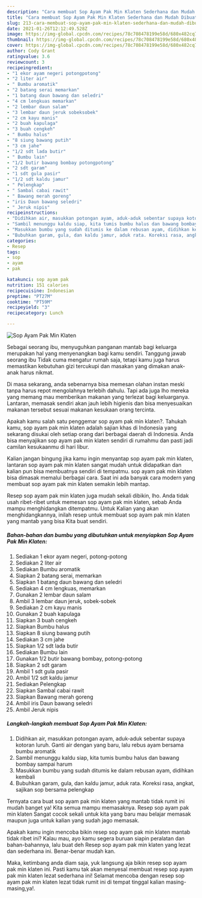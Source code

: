 ```yaml
---
description: "Cara membuat Sop Ayam Pak Min Klaten Sederhana dan Mudah Dibuat"
title: "Cara membuat Sop Ayam Pak Min Klaten Sederhana dan Mudah Dibuat"
slug: 213-cara-membuat-sop-ayam-pak-min-klaten-sederhana-dan-mudah-dibuat
date: 2021-01-26T12:12:49.528Z
image: https://img-global.cpcdn.com/recipes/78c708478199e58d/680x482cq70/sop-ayam-pak-min-klaten-foto-resep-utama.jpg
thumbnail: https://img-global.cpcdn.com/recipes/78c708478199e58d/680x482cq70/sop-ayam-pak-min-klaten-foto-resep-utama.jpg
cover: https://img-global.cpcdn.com/recipes/78c708478199e58d/680x482cq70/sop-ayam-pak-min-klaten-foto-resep-utama.jpg
author: Cody Grant
ratingvalue: 3.6
reviewcount: 3
recipeingredient:
- "1 ekor ayam negeri potongpotong"
- "2 liter air"
- " Bumbu aromatik"
- "2 batang serai memarkan"
- "1 batang daun bawang dan seledri"
- "4 cm lengkuas memarkan"
- "2 lembar daun salam"
- "3 lembar daun jeruk sobeksobek"
- "2 cm kayu manis"
- "2 buah kapulaga"
- "3 buah cengkeh"
- " Bumbu halus"
- "8 siung bawang putih"
- "3 cm jahe"
- "1/2 sdt lada butir"
- " Bumbu lain"
- "1/2 butir bawang bombay potongpotong"
- "2 sdt garam"
- "1 sdt gula pasir"
- "1/2 sdt kaldu jamur"
- " Pelengkap"
- " Sambal cabai rawit"
- " Bawang merah goreng"
- "iris Daun bawang seledri"
- " Jeruk nipis"
recipeinstructions:
- "Didihkan air, masukkan potongan ayam, aduk-aduk sebentar supaya kotoran luruh. Ganti air dengan yang baru, lalu rebus ayam bersama bumbu aromatik"
- "Sambil menunggu kaldu siap, kita tumis bumbu halus dan bawang bombay sampai harum"
- "Masukkan bumbu yang sudah ditumis ke dalam rebusan ayam, didihkan kembali"
- "Bubuhkan garam, gula, dan kaldu jamur, aduk rata. Koreksi rasa, angkat, sajikan sop bersama pelengkap"
categories:
- Resep
tags:
- sop
- ayam
- pak

katakunci: sop ayam pak 
nutrition: 151 calories
recipecuisine: Indonesian
preptime: "PT27M"
cooktime: "PT59M"
recipeyield: "3"
recipecategory: Lunch

---
```



![Sop Ayam Pak Min Klaten](https://img-global.cpcdn.com/recipes/78c708478199e58d/680x482cq70/sop-ayam-pak-min-klaten-foto-resep-utama.jpg)

Sebagai seorang ibu, menyuguhkan panganan mantab bagi keluarga merupakan hal yang menyenangkan bagi kamu sendiri. Tanggung jawab seorang ibu Tidak cuma mengatur rumah saja, tetapi kamu juga harus memastikan kebutuhan gizi tercukupi dan masakan yang dimakan anak-anak harus nikmat.

Di masa  sekarang, anda sebenarnya bisa memesan olahan instan meski tanpa harus repot mengolahnya terlebih dahulu. Tapi ada juga lho mereka yang memang mau memberikan makanan yang terlezat bagi keluarganya. Lantaran, memasak sendiri akan jauh lebih higienis dan bisa menyesuaikan makanan tersebut sesuai makanan kesukaan orang tercinta. 



Apakah kamu salah satu penggemar sop ayam pak min klaten?. Tahukah kamu, sop ayam pak min klaten adalah sajian khas di Indonesia yang sekarang disukai oleh setiap orang dari berbagai daerah di Indonesia. Anda bisa menyajikan sop ayam pak min klaten sendiri di rumahmu dan pasti jadi camilan kesukaanmu di hari libur.

Kalian jangan bingung jika kamu ingin menyantap sop ayam pak min klaten, lantaran sop ayam pak min klaten sangat mudah untuk didapatkan dan kalian pun bisa membuatnya sendiri di tempatmu. sop ayam pak min klaten bisa dimasak memalui berbagai cara. Saat ini ada banyak cara modern yang membuat sop ayam pak min klaten semakin lebih mantap.

Resep sop ayam pak min klaten juga mudah sekali dibikin, lho. Anda tidak usah ribet-ribet untuk memesan sop ayam pak min klaten, sebab Anda mampu menghidangkan ditempatmu. Untuk Kalian yang akan menghidangkannya, inilah resep untuk membuat sop ayam pak min klaten yang mantab yang bisa Kita buat sendiri.

<!--inarticleads1-->

##### Bahan-bahan dan bumbu yang dibutuhkan untuk menyiapkan Sop Ayam Pak Min Klaten:

1. Sediakan 1 ekor ayam negeri, potong-potong
1. Sediakan 2 liter air
1. Sediakan  Bumbu aromatik
1. Siapkan 2 batang serai, memarkan
1. Siapkan 1 batang daun bawang dan seledri
1. Sediakan 4 cm lengkuas, memarkan
1. Gunakan 2 lembar daun salam
1. Ambil 3 lembar daun jeruk, sobek-sobek
1. Sediakan 2 cm kayu manis
1. Gunakan 2 buah kapulaga
1. Siapkan 3 buah cengkeh
1. Siapkan  Bumbu halus
1. Siapkan 8 siung bawang putih
1. Sediakan 3 cm jahe
1. Siapkan 1/2 sdt lada butir
1. Sediakan  Bumbu lain
1. Gunakan 1/2 butir bawang bombay, potong-potong
1. Siapkan 2 sdt garam
1. Ambil 1 sdt gula pasir
1. Ambil 1/2 sdt kaldu jamur
1. Sediakan  Pelengkap
1. Siapkan  Sambal cabai rawit
1. Siapkan  Bawang merah goreng
1. Ambil iris Daun bawang seledri
1. Ambil  Jeruk nipis




<!--inarticleads2-->

##### Langkah-langkah membuat Sop Ayam Pak Min Klaten:

1. Didihkan air, masukkan potongan ayam, aduk-aduk sebentar supaya kotoran luruh. Ganti air dengan yang baru, lalu rebus ayam bersama bumbu aromatik
1. Sambil menunggu kaldu siap, kita tumis bumbu halus dan bawang bombay sampai harum
1. Masukkan bumbu yang sudah ditumis ke dalam rebusan ayam, didihkan kembali
1. Bubuhkan garam, gula, dan kaldu jamur, aduk rata. Koreksi rasa, angkat, sajikan sop bersama pelengkap




Ternyata cara buat sop ayam pak min klaten yang mantab tidak rumit ini mudah banget ya! Kita semua mampu memasaknya. Resep sop ayam pak min klaten Sangat cocok sekali untuk kita yang baru mau belajar memasak maupun juga untuk kalian yang sudah jago memasak.

Apakah kamu ingin mencoba bikin resep sop ayam pak min klaten mantab tidak ribet ini? Kalau mau, ayo kamu segera buruan siapin peralatan dan bahan-bahannya, lalu buat deh Resep sop ayam pak min klaten yang lezat dan sederhana ini. Benar-benar mudah kan. 

Maka, ketimbang anda diam saja, yuk langsung aja bikin resep sop ayam pak min klaten ini. Pasti kamu tak akan menyesal membuat resep sop ayam pak min klaten lezat sederhana ini! Selamat mencoba dengan resep sop ayam pak min klaten lezat tidak rumit ini di tempat tinggal kalian masing-masing,ya!.

